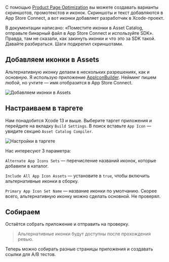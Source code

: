 С помощью  [Product Page Optimization](https://developer.apple.com/app-store/product-page-optimization/) вы можете создавать варианты скриншотов, промотекстов и иконок. Скриншоты и текст добавляются в App Store Connect, а вот иконки добавляет разработчик в Xcode-проект.

В документации написано: «Поместите иконки в Asset Catalog, отправьте бинарный файл в App Store Connect и используйте SDK». Правда, там не сказали, как закинуть иконки и что это за SDK такой. Давайте разбираться. Шаги подкрепил скриншотами.

## Добавляем иконки в Assets

Альтернативную иконку делаем в нескольких разрешениях, как и основную. Я использую приложение [AppIconBuilder](https://apps.apple.com/app/id1294179975). Нейминг пишем любой, но учтите — имя отобразится в App Store Connect.

![Добавляем иконки в Assets](https://cdn.sparrowcode.io/tutorials/product-page-optimization-alternative-icons/adding-icons-to-assets.png)

## Настраиваем в таргете

Нам понадобится Xcode 13 и выше. Выберите таргет приложения и перейдите на вкладку `Build Settings`. В поиск вставьте `App Icon` — увидите секцию `Asset Catalog Compiler`.

![Настройки в таргете](https://cdn.sparrowcode.io/tutorials/product-page-optimization-alternative-icons/adding-settings-to-target.png)

Нас интересуют 3 параметра:

`Alternate App Icons Sets` — перечисление названий иконок, которые добавили в каталог.

`Include All App Icon Assets` — установите в `true`, чтобы включить альтернативные иконки в сборку.

`Primary App Icon Set Name` — название иконки по умолчанию. Скорее всего, альтернативную иконку можно сделать основной. Не проверял.

## Собираем

Остаётся собрать приложение и отправить на проверку.

>Альтернативные иконки будут доступны после прохождения ревью.

Теперь можно собирать разные страницы приложения и создавать ссылки для A/B тестов.

